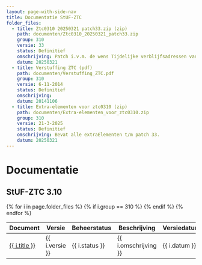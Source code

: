 ```yaml
---
layout: page-with-side-nav
title: Documentatie StUF-ZTC
folder_files:
  - title: Ztc0310 20250321 patch33.zip (zip)
    path: documenten/Ztc0310_20250321_patch33.zip
    group: 310
    versie: 33
    status: Definitief
    omschrijving: Patch i.v.m. de wens Tijdelijke verblijfsadressen van niet ingezetene te kunnen uitwisselen. Bevat alle documentatie, schema's en WSDL's behorende bij patch 33 van StUF-ZTC 3.10 inclusief alle bij de StUF 3.01 onderlaag en StUF-BG 3.10 horende zaken. Tevens bevat de zip het overzicht van de er in verwerkte onderhoudsverzoeken en de lijst met de bij StUF-ZTC 3.10 horende extraElementen.
    datum: 20250321
  - title: Verstuffing ZTC (pdf)
    path: documenten/Verstuffing_ZTC.pdf
    group: 310
    versie: 6-11-2014 
    status: Definitief
    omschrijving: 
    datum: 20141106
  - title: Extra-elementen voor ztc0310 (zip)
    path: documenten/Extra-elementen_voor_ztc0310.zip
    group: 310
    versie: 21-3-2025
    status: Definitief
    omschrijving: Bevat alle extraElementen t/m patch 33.
    datum: 20250321
---
```


# Documentatie

## StUF-ZTC 3.10

<table>
	<thead>
		<tr>
			<th>Document</th><th>Versie</th><th>Beheerstatus</th><th>Beschrijving</th><th>Versiedatum</th>
		</tr>
	</thead>
	<tbody>
		{% for i in page.folder_files %}
			{% if i.group == 310 %} 
				<tr>
					<td>
					  <a href="{{ i.path | base_url }}">
						{{ i.title }}
					  </a>
					</td>
					<td>{{ i.versie }}</td>
					<td>{{ i.status }}</td>
					<td>{{ i.omschrijving }}</td>
					<td>{{ i.datum }}</td>
				</tr>
			{% endif %} 
		{% endfor %}
	</tbody>
</table>

